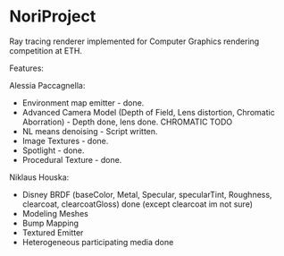 # NoriProject
Ray tracing renderer implemented for Computer Graphics rendering competition at ETH.


Features:

Alessia Paccagnella:
- Environment map emitter - done.
- Advanced Camera Model (Depth of Field, Lens distortion, Chromatic Aborration)  - Depth done, lens done. CHROMATIC TODO
- NL means denoising - Script written.
- Image Textures - done. 
- Spotlight - done. 
- Procedural Texture - done. 

Niklaus Houska:
- Disney BRDF (baseColor, Metal, Specular, specularTint, Roughness, clearcoat, clearcoatGloss) done (except clearcoat im not sure)
- Modeling Meshes
- Bump Mapping
- Textured Emitter
- Heterogeneous participating media done
